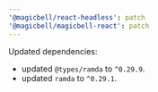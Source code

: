 ```yaml
---
'@magicbell/react-headless': patch
'@magicbell/magicbell-react': patch
---
```


Updated dependencies:

- updated `@types/ramda` to `^0.29.9`.
- updated `ramda` to `^0.29.1`.
